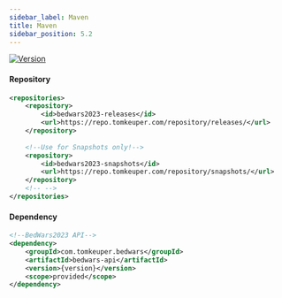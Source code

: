 ```yaml
---
sidebar_label: Maven
title: Maven
sidebar_position: 5.2
---
```

[![Version](https://img.shields.io/nexus/releases/com.tomkeuper.bedwars/bedwars-api?server=https%3A%2F%2Frepo.tomkeuper.com)](https://repo.tomkeuper.com)

#### Repository

```xml
<repositories>
    <repository>
        <id>bedwars2023-releases</id>
        <url>https://repo.tomkeuper.com/repository/releases/</url>
    </repository>
    
    <!--Use for Snapshots only!-->
    <repository>
        <id>bedwars2023-snapshots</id>
        <url>https://repo.tomkeuper.com/repository/snapshots/</url>
    </repository>
    <!-- -->
</repositories>
```

#### Dependency

```xml
<!--BedWars2023 API-->
<dependency>
    <groupId>com.tomkeuper.bedwars</groupId>
    <artifactId>bedwars-api</artifactId>
    <version>{version}</version>
    <scope>provided</scope>
</dependency>
```
